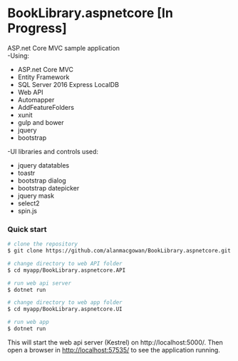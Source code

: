 
# BookLibrary.aspnetcore [In Progress]
ASP.net Core MVC sample application<br/>
-Using:<br/>
* ASP.net Core MVC
* Entity Framework
* SQL Server 2016 Express LocalDB
* Web API
* Automapper
* AddFeatureFolders
* xunit
* gulp and bower
* jquery
* bootstrap

-UI libraries and controls used:<br/>
* jquery datatables
* toastr
* bootstrap dialog
* bootstrap datepicker
* jquery mask
* select2
* spin.js

### Quick start

```bash
# clone the repository
$ git clone https://github.com/alanmacgowan/BookLibrary.aspnetcore.git myapp

# change directory to web API folder
$ cd myapp/BookLibrary.aspnetcore.API

# run web api server
$ dotnet run

# change directory to web app folder
$ cd myapp/BookLibrary.aspnetcore.UI

# run web app
$ dotnet run

```

This will start the web api server (Kestrel) on http://localhost:5000/.
Then open a browser in [http://localhost:57535/](http://localhost:57535/]) to see the application running. 


